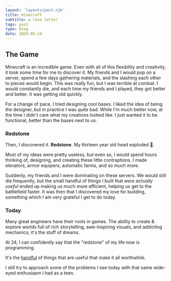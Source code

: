 ```yaml
---
layout: 'layouts/post.njk'
title: minecraft 
subtitle: a love letter 
tags: post
type: blog
date: 2024-05-14
---
```


## The Game

Minecraft is an incredible game. Even with all of this flexibility and creativity, it took some time for me to discover it. My friends and I would pop on a server, spend a few days gathering materials, and the slashing each other to pieces would begin. This was really fun, but I was terrible at combat. I would constantly die, and each time my friends and I played, they got better and better. It was getting old quickly.

For a change of pace, I tried designing cool bases. I liked the idea of being the designer, but in practice I was quite bad. While I'm much better now, at the time I didn't care what my creations looked like. I just wanted it to be functional, better than the bases next to us. 

### Redstone

Then, I discovered it. **Redstone**. My thirteen year old head exploded 🤯. 

Most of my ideas were pretty useless, but even so, I would spend hours thinking of, designing, and creating these little contraptions. I made elevators, armor equipers, automatic farms, and so much more. 

Suddenly, my friends and I were dominating on these servers. We would still die frequently, but the small handful of things I built that *were actually useful* ended up making us much more efficient, helping us get to the battlefield faster. It was then that I discovered my love for building, something which I am very grateful I get to do today.

### Today

Many great engineers have their roots in games. The ability to create & explore worlds full of rich storytelling, awe-inspiring visuals, and addicting mechanics; it's the stuff of dreams. 

At 24, I can confidently say that the "redstone" of my life now is programming.

It's the [handful](https://github.com/TrevorW-code) of things that are useful that make it all worthwhile.

I still try to approach some of the problems I see today with that same wide-eyed enthusiasm I had as a teen. 
